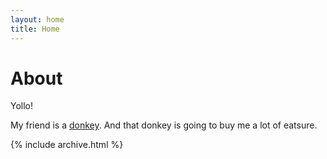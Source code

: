 ```yaml
---
layout: home
title: Home
---
```


# About

Yollo!

My friend is a [donkey](https://www.rahulvk.com). And that donkey is going to buy me a lot of eatsure.

{% include archive.html %}
